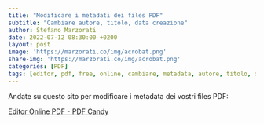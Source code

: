 ```yaml
---
title: "Modificare i metadati dei files PDF"
subtitle: "Cambiare autore, titolo, data creazione"
author: Stefano Marzorati
date: 2022-07-12 08:30:00 +0200
layout: post
image: 'https://marzorati.co/img/acrobat.png'
share-img: 'https://marzorati.co/img/acrobat.png'
categories: [PDF]
tags: [editor, pdf, free, online, cambiare, metadata, autore, titolo, data]
---
```

Andate su questo sito per modificare i metadata dei vostri files PDF:   

<a href="https://pdfcandy.com/it/edit-pdf-meta.html" target="_blank">Editor Online PDF - PDF Candy</a>